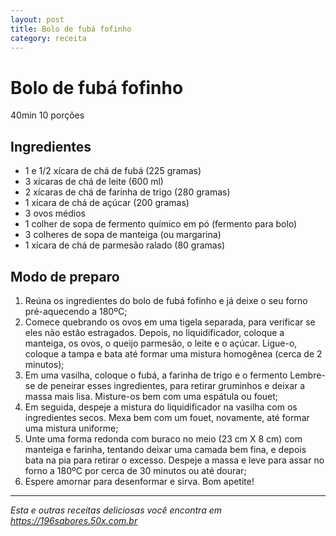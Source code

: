 ```yaml
---
layout: post
title: Bolo de fubá fofinho
category: receita
---
```


# Bolo de fubá fofinho

40min  10 porções

## Ingredientes

-   1 e 1/2 xícara de chá de fubá (225 gramas)
-   3 xícaras de chá de leite (600 ml)
-   2 xícaras de chá de farinha de trigo (280 gramas)
-   1 xícara de chá de açúcar (200 gramas)
-   3 ovos médios
-   1 colher de sopa de fermento químico em pó (fermento para bolo)
-   3 colheres de sopa de manteiga (ou margarina)
-   1 xícara de chá de parmesão ralado (80 gramas)

## Modo de preparo

1.  Reúna os ingredientes do bolo de fubá fofinho e já deixe o seu forno pré-aquecendo a 180ºC;
2.  Comece quebrando os ovos em uma tigela separada, para verificar se eles não estão estragados. Depois, no liquidificador, coloque a manteiga, os ovos, o queijo parmesão, o leite e o açúcar. Ligue-o, coloque a tampa e bata até formar uma mistura homogênea (cerca de 2 minutos);
3.  Em uma vasilha, coloque o fubá, a farinha de trigo e o fermento Lembre-se de peneirar esses ingredientes, para retirar gruminhos e deixar a massa mais lisa. Misture-os bem com uma espátula ou fouet;
4.  Em seguida, despeje a mistura do liquidificador na vasilha com os ingredientes secos. Mexa bem com um fouet, novamente, até formar uma mistura uniforme;
5.  Unte uma forma redonda com buraco no meio (23 cm X 8 cm) com manteiga e farinha, tentando deixar uma camada bem fina, e depois bata na pia para retirar o excesso. Despeje a massa e leve para assar no forno a 180ºC por cerca de 30 minutos ou até dourar;
6.  Espere amornar para desenformar e sirva. Bom apetite!

----------

_Esta e outras receitas deliciosas você encontra em https://196sabores.50x.com.br_
